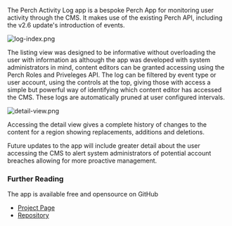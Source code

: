 The Perch Activity Log app is a bespoke Perch App for monitoring user activity through the CMS. It makes use of the existing Perch API, including the v2.6 update's introduction of events.

![log-index.png]({{site.baseurl}}/_portfolio/log-index.png)

The listing view was designed to be informative without overloading the user with information as although the app was developed with system administrators in mind, content editors can be granted accessing using the Perch Roles and Priveleges API. The log can be filtered by event type or user account, using the controls at the top, giving those with access a simple but powerful way of identifying which content editor has accessed the CMS. These logs are automatically pruned at user configured intervals.

![detail-view.png]({{site.baseurl}}/_portfolio/detail-view.png)

Accessing the detail view gives a complete history of changes to the content for a region showing replacements, additions and deletions.

Future updates to the app will include greater detail about the user accessing the CMS to alert system administrators of potential account breaches allowing for more proactive management.

### Further Reading

The app is available free and opensource on GitHub

* [Project Page](http://perch-log.jameswigger.co.uk)
* [Repository](https://github.com/Jamesyps/Perch-Activity-Log)